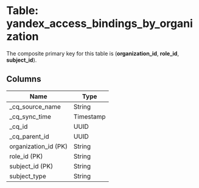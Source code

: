 # Table: yandex_access_bindings_by_organization



The composite primary key for this table is (**organization_id**, **role_id**, **subject_id**).



## Columns
| Name          | Type          |
| ------------- | ------------- |
|_cq_source_name|String|
|_cq_sync_time|Timestamp|
|_cq_id|UUID|
|_cq_parent_id|UUID|
|organization_id (PK)|String|
|role_id (PK)|String|
|subject_id (PK)|String|
|subject_type|String|